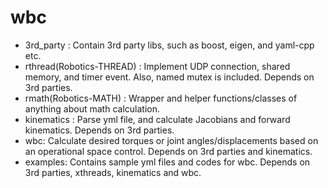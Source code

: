 # wbc

* 3rd_party : Contain 3rd party libs, such as boost, eigen, and yaml-cpp etc.
* rthread(Robotics-THREAD) : Implement UDP connection, shared memory, and timer event. Also, named mutex is included. Depends on 3rd parties.
* rmath(Robotics-MATH) : Wrapper and helper functions/classes of anything about math calculation.
* kinematics : Parse yml file, and calculate Jacobians and forward kinematics. Depends on 3rd parties.
* wbc: Calculate desired torques or joint angles/displacements based on an operational space control. Depends on 3rd parties and kinematics.
* examples: Contains sample yml files and codes for wbc. Depends on 3rd parties, xthreads, kinematics and wbc.
